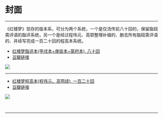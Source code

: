 # 封面
----


《红楼梦》现存的版本系，可分为两个系统，一个是仅流传前八十回的，保留脂砚斋评语的脂评系统，另一个是经过程伟元、高鄂整理补缀的、删去所有脂砚斋评语的、并续写完成一百二十回的程高本系统。  

- [红楼梦脂评本(甲戌本+庚辰本+蒙府本), 八十回](catalogue.md)
- [豆瓣链接](https://book.douban.com/subject/1844794/)

![](https://img3.doubanio.com/lpic/s2212160.jpg)

----

- [红楼梦程高本(程伟元、高鹗续), 一百二十回](catalogue_cgb.md)
- [豆瓣链接](https://book.douban.com/subject/1007305/)

![](https://img1.doubanio.com/lpic/s1070959.jpg)


<br>
<hr>
<br>
